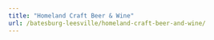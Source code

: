 ```yaml
---
title: "Homeland Craft Beer & Wine"
url: /batesburg-leesville/homeland-craft-beer-and-wine/
---
```

